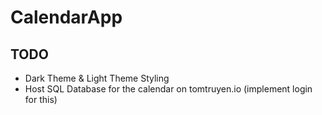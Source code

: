 # CalendarApp

## TODO

- Dark Theme & Light Theme Styling
- Host SQL Database for the calendar on tomtruyen.io (implement login for this)
